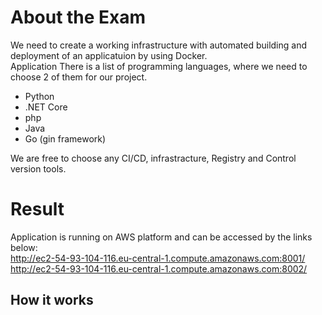 # About the Exam #

We need to create a working infrastructure with automated building and deployment of an applicatuion by using Docker.  
Application 
There is a list of programming languages, where we need to choose 2 of them for our project.

* Python
* .NET Core
* php
* Java
* Go (gin framework)

We are free to choose any CI/CD, infrastracture, Registry and Control version tools. 

# Result #

Application is running on AWS platform and can be accessed by the links below:  
http://ec2-54-93-104-116.eu-central-1.compute.amazonaws.com:8001/  
http://ec2-54-93-104-116.eu-central-1.compute.amazonaws.com:8002/  

## How it works ##

